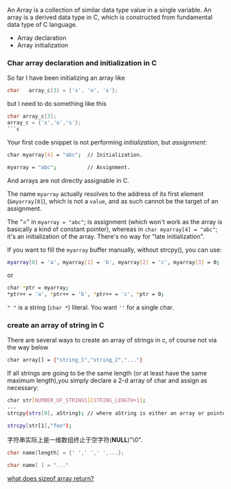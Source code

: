 An Array is a collection of similar data type value in a single variable. An array is a derived data type in C, which is constructed from fundamental data type of C language.

* Array declaration
* Array initialization

### Char array declaration and initialization in C
So far I have been initializing an array like
```c
char   array_c[3] = {'s', 'o', 's'};
```
but I need to do something like this
```c
char array_c[3];
array_c = {'s','o','s'};
```c
```
Your first code snippet is not performing *initialization*, but *assignment*:

```sh    
char myarray[4] = "abc";  // Initialization.

myarray = "abc";          // Assignment.
```
And arrays are not directly assignable in C.

The name `myarray` actually resolves to the address of its first element (`&myarray[0]`), which is not a `value`, and as such cannot be the target of an assignment.

The "=" in `myarray = "abc"`; is assignment (which won't work as the array is basically a kind of constant pointer), whereas in `char myarray[4] = "abc"`; it's an initialization of the array. There's no way for "late initialization".

If you want to fill the `myarray` buffer manually, without strcpy(), you can use:
```sh
myarray[0] = 'a', myarray[1] = 'b', myarray[2] = 'c', myarray[3] = 0;
```
or
```sh
char *ptr = myarray;
*ptr++ = 'a', *ptr++ = 'b', *ptr++ = 'c', *ptr = 0;
```

`" "` is a string (`char *`) literal. You want `''` for a single char.

### create an array of string in C
There are several ways to create an array of strings in c, of course not via the way below
```sh
char array[] = {"string_1","string_2","..."}
```
If all strings are going to be the same length (or at least have the same maximum length),you simply declare a 2-d array of char and assign as necessary:
```sh
char str[NUMBER_OF_STRINGS][STRING_LENGTH+1];
...
strcpy(strs[0], aString); // where aString is either an array or pointer to char

strcpy[str[1],"foo");
```

字符串实际上是一维数组终止于空字符(**NULL**)"\0".
```c
char name[length] = {' ',' ',' ',...};

char name[ ] = "..."
```

[what does sizeof array return?](https://stackoverflow.com/questions/15177420/what-does-sizeofarray-return)
